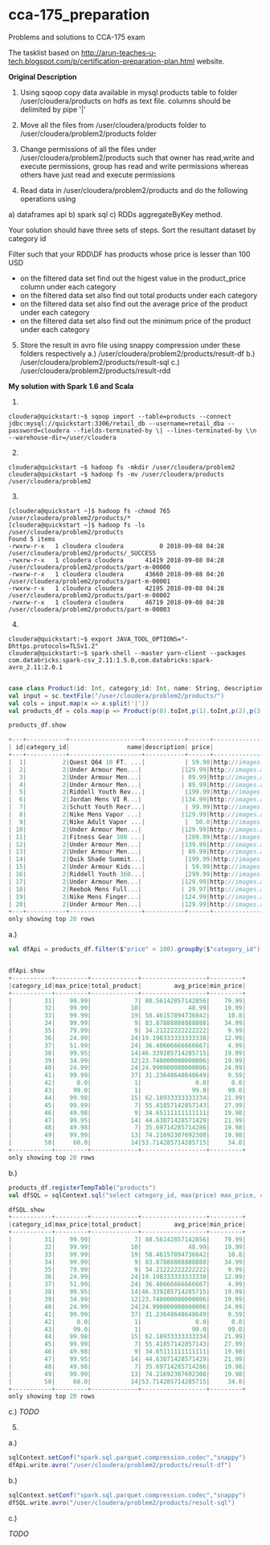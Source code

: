 # cca-175_preparation
Problems and solutions to CCA-175 exam

The tasklist based on http://arun-teaches-u-tech.blogspot.com/p/certification-preparation-plan.html website. 

__Original Description__
1. Using sqoop copy data available in mysql products table to folder /user/cloudera/products on hdfs as text file. columns should be delimited by pipe '|'

2. Move all the files from /user/cloudera/products folder to /user/cloudera/problem2/products folder

3. Change permissions of all the files under /user/cloudera/problem2/products such that owner has read,write and execute permissions, group has read and write permissions whereas others have just read and execute permissions
4. Read data in /user/cloudera/problem2/products and do the following operations using 

a) dataframes api 
b) spark sql 
c) RDDs aggregateByKey method. 

Your solution should have three sets of steps. Sort the resultant dataset by category id

Filter such that your RDD\DF has products whose price is lesser than 100 USD
- on the filtered data set find out the higest value in the product_price column under each category
- on the filtered data set also find out total products under each category
- on the filtered data set also find out the average price of the product under each category
- on the filtered data set also find out the minimum price of the product under each category

5. Store the result in avro file using snappy compression under these folders respectively
a.) /user/cloudera/problem2/products/result-df
b.) /user/cloudera/problem2/products/result-sql
c.) /user/cloudera/problem2/products/result-rdd

__My solution with Spark 1.6 and Scala__

1.

```console
cloudera@quickstart:~$ sqoop import --table=products --connect jdbc:mysql://quickstart:3306/retail_db --username=retail_dba --password=cloudera --fields-terminated-by \| --lines-terminated-by \\n --warehouse-dir=/user/cloudera
```

2.

```console
cloudera@quickstart ~$ hadoop fs -mkdir /user/cloudera/problem2
cloudera@quickstart ~$ hadoop fs -mv /user/cloudera/products /user/cloudera/problem2
```

3.

```console
[cloudera@quickstart ~]$ hadoop fs -chmod 765 /user/cloudera/problem2/products/*
[cloudera@quickstart ~]$ hadoop fs -ls /user/cloudera/problem2/products
Found 5 items
-rwxrw-r-x   1 cloudera cloudera          0 2018-09-08 04:28 /user/cloudera/problem2/products/_SUCCESS
-rwxrw-r-x   1 cloudera cloudera      41419 2018-09-08 04:28 /user/cloudera/problem2/products/part-m-00000
-rwxrw-r-x   1 cloudera cloudera      43660 2018-09-08 04:28 /user/cloudera/problem2/products/part-m-00001
-rwxrw-r-x   1 cloudera cloudera      42195 2018-09-08 04:28 /user/cloudera/problem2/products/part-m-00002
-rwxrw-r-x   1 cloudera cloudera      46719 2018-09-08 04:28 /user/cloudera/problem2/products/part-m-00003

```
4.

```console
cloudera@quickstart:~$ export JAVA_TOOL_OPTIONS="-Dhttps.protocols=TLSv1.2"
cloudera@quickstart:~$ spark-shell --master yarn-client --packages com.databricks:spark-csv_2.11:1.5.0,com.databricks:spark-avro_2.11:2.0.1

```
```scala

case class Product(id: Int, category_id: Int, name: String, description:String, price: Double, image:String )
val input = sc.textFile("/user/cloudera/problem2/products/")
val cols = input.map(x => x.split('|'))
val products_df = cols.map(p => Product(p(0).toInt,p(1).toInt,p(2),p(3),p(4).toDouble,p(5))).toDF

products_df.show

+---+-----------+--------------------+-----------+------+--------------------+
| id|category_id|                name|description| price|               image|
+---+-----------+--------------------+-----------+------+--------------------+
|  1|          2|Quest Q64 10 FT. ...|           | 59.98|http://images.acm...|
|  2|          2|Under Armour Men...|           |129.99|http://images.acm...|
|  3|          2|Under Armour Men...|           | 89.99|http://images.acm...|
|  4|          2|Under Armour Men...|           | 89.99|http://images.acm...|
|  5|          2|Riddell Youth Rev...|           |199.99|http://images.acm...|
|  6|          2|Jordan Mens VI R...|           |134.99|http://images.acm...|
|  7|          2|Schutt Youth Recr...|           | 99.99|http://images.acm...|
|  8|          2|Nike Mens Vapor ...|           |129.99|http://images.acm...|
|  9|          2|Nike Adult Vapor ...|           |  50.0|http://images.acm...|
| 10|          2|Under Armour Men...|           |129.99|http://images.acm...|
| 11|          2|Fitness Gear 300 ...|           |209.99|http://images.acm...|
| 12|          2|Under Armour Men...|           |139.99|http://images.acm...|
| 13|          2|Under Armour Men...|           | 89.99|http://images.acm...|
| 14|          2|Quik Shade Summit...|           |199.99|http://images.acm...|
| 15|          2|Under Armour Kids...|           | 59.99|http://images.acm...|
| 16|          2|Riddell Youth 360...|           |299.99|http://images.acm...|
| 17|          2|Under Armour Men...|           |129.99|http://images.acm...|
| 18|          2|Reebok Mens Full...|           | 29.97|http://images.acm...|
| 19|          2|Nike Mens Finger...|           |124.99|http://images.acm...|
| 20|          2|Under Armour Men...|           |129.99|http://images.acm...|
+---+-----------+--------------------+-----------+------+--------------------+
only showing top 20 rows

```
a.)

```scala
val dfApi = products_df.filter($"price" < 100).groupBy($"category_id").agg(max($"price").alias("max_price"),count($"id").alias("total_product"),avg($"price").alias("avg_price"),min($"price").alias("min_price"))


dfApi.show
+-----------+---------+-------------+------------------+---------+
|category_id|max_price|total_product|         avg_price|min_price|
+-----------+---------+-------------+------------------+---------+
|         31|    99.99|            7| 88.56142857142856|    79.99|
|         32|    99.99|           10|             48.99|    19.99|
|         33|    99.99|           19| 58.46157894736842|     10.8|
|         34|    99.99|            9| 83.87888888888888|    34.99|
|         35|    79.99|            9| 34.21222222222222|     9.99|
|         36|    24.99|           24|19.198333333333338|    12.99|
|         37|    51.99|           24| 36.40666666666667|     4.99|
|         38|    99.95|           14|46.339285714285715|    19.99|
|         39|    34.99|           12|23.740000000000006|    19.99|
|         40|    24.99|           24|24.990000000000006|    24.99|
|         41|    99.99|           37| 31.23648648648649|     9.59|
|         42|      0.0|            1|               0.0|      0.0|
|         43|     99.0|            1|              99.0|     99.0|
|         44|    99.98|           15| 62.18933333333334|    21.99|
|         45|    99.99|            7| 55.41857142857143|    27.99|
|         46|    49.98|            9| 34.65111111111111|    19.98|
|         47|    99.95|           14| 44.63071428571429|    21.99|
|         48|    49.98|            7| 35.69714285714286|    19.98|
|         49|    99.99|           13| 74.21692307692308|    19.98|
|         50|     60.0|           14|53.714285714285715|     34.0|
+-----------+---------+-------------+------------------+---------+
only showing top 20 rows
```

b.)

```scala
products_df.registerTempTable("products")
val dfSQL = sqlContext.sql("select category_id, max(price) max_price, count(*) total_product, avg(price) avg_price, min(price) min_price from products where price < 100 group by category_id")

dfSQL.show
+-----------+---------+-------------+------------------+---------+
|category_id|max_price|total_product|         avg_price|min_price|
+-----------+---------+-------------+------------------+---------+
|         31|    99.99|            7| 88.56142857142856|    79.99|
|         32|    99.99|           10|             48.99|    19.99|
|         33|    99.99|           19| 58.46157894736842|     10.8|
|         34|    99.99|            9| 83.87888888888888|    34.99|
|         35|    79.99|            9| 34.21222222222222|     9.99|
|         36|    24.99|           24|19.198333333333338|    12.99|
|         37|    51.99|           24| 36.40666666666667|     4.99|
|         38|    99.95|           14|46.339285714285715|    19.99|
|         39|    34.99|           12|23.740000000000006|    19.99|
|         40|    24.99|           24|24.990000000000006|    24.99|
|         41|    99.99|           37| 31.23648648648649|     9.59|
|         42|      0.0|            1|               0.0|      0.0|
|         43|     99.0|            1|              99.0|     99.0|
|         44|    99.98|           15| 62.18933333333334|    21.99|
|         45|    99.99|            7| 55.41857142857143|    27.99|
|         46|    49.98|            9| 34.65111111111111|    19.98|
|         47|    99.95|           14| 44.63071428571429|    21.99|
|         48|    49.98|            7| 35.69714285714286|    19.98|
|         49|    99.99|           13| 74.21692307692308|    19.98|
|         50|     60.0|           14|53.714285714285715|     34.0|
+-----------+---------+-------------+------------------+---------+
only showing top 20 rows


```
c.)
_TODO_


5. 

a.)
```scala
sqlContext.setConf("spark.sql.parquet.compression.codec","snappy")
dfApi.write.avro("/user/cloudera/problem2/products/result-df")
```
b.)
```scala
sqlContext.setConf("spark.sql.parquet.compression.codec","snappy")
dfSQL.write.avro("/user/cloudera/problem2/products/result-sql")
```
c.)

_TODO_
```scala

```

